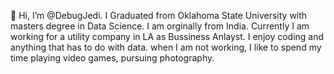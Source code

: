 👋 Hi, I’m @DebugJedi.
I Graduated from Oklahoma State University with masters degree in Data Science.
I am orginally from India. 
Currently I am working for a utility company in LA as Bussiness Anlayst.
I enjoy coding and anything that has to do with data. 
when I am not working, I like to spend my time playing video games, pursuing photography. 

<!---
DebugJedi/DebugJedi is a ✨ special ✨ repository because its `README.md` (this file) appears on your GitHub profile.
You can click the Preview link to take a look at your changes.
--->
